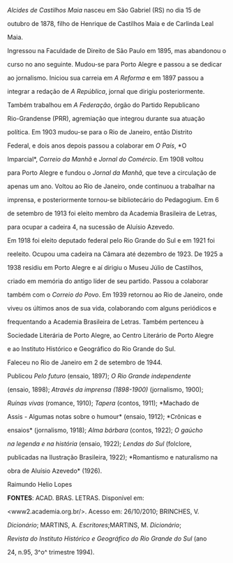 

*Alcides de Castilhos Maia* nasceu em São Gabriel (RS) no dia 15 de

outubro de 1878, filho de Henrique de Castilhos Maia e de Carlinda Leal

Maia.



Ingressou na Faculdade de Direito de São Paulo em 1895, mas abandonou o

curso no ano seguinte. Mudou-se para Porto Alegre e passou a se dedicar

ao jornalismo. Iniciou sua carreia em *A Reforma* e em 1897 passou a

integrar a redação de *A República*, jornal que dirigiu posteriormente.

Também trabalhou em *A Federação*, órgão do Partido Republicano

Rio-Grandense (PRR), agremiação que integrou durante sua atuação

política. Em 1903 mudou-se para o Rio de Janeiro, então Distrito

Federal, e dois anos depois passou a colaborar em *O País*, *O

Imparcial*, *Correio da Manhã* e *Jornal do Comércio*. Em 1908 voltou

para Porto Alegre e fundou o *Jornal da Manhã*, que teve a circulação de

apenas um ano. Voltou ao Rio de Janeiro, onde continuou a trabalhar na

imprensa, e posteriormente tornou-se bibliotecário do Pedagogium. Em 6

de setembro de 1913 foi eleito membro da Academia Brasileira de Letras,

para ocupar a cadeira 4, na sucessão de Aluísio Azevedo.



Em 1918 foi eleito deputado federal pelo Rio Grande do Sul e em 1921 foi

reeleito. Ocupou uma cadeira na Câmara até dezembro de 1923. De 1925 a

1938 residiu em Porto Alegre e aí dirigiu o Museu Júlio de Castilhos,

criado em memória do antigo líder de seu partido. Passou a colaborar

também com o *Correio do Povo*. Em 1939 retornou ao Rio de Janeiro, onde

viveu os últimos anos de sua vida, colaborando com alguns periódicos e

frequentando a Academia Brasileira de Letras. Também pertenceu à

Sociedade Literária de Porto Alegre, ao Centro Literário de Porto Alegre

e ao Instituto Histórico e Geográfico do Rio Grande do Sul.



Faleceu no Rio de Janeiro em 2 de setembro de 1944.



Publicou *Pelo futuro* (ensaio, 1897); *O Rio Grande independente*

(ensaio, 1898); *Através da imprensa (1898-1900)* (jornalismo, 1900);

*Ruínas vivas* (romance, 1910); *Tapera* (contos, 1911); *Machado de

Assis - Algumas notas sobre o humour* (ensaio, 1912); *Crônicas e

ensaios* (jornalismo, 1918); *Alma bárbara* (contos, 1922); *O gaúcho*

*na legenda e na história* (ensaio, 1922); *Lendas do Sul* (folclore,

publicadas na Ilustração Brasileira, 1922); *Romantismo e naturalismo na

obra de Aluísio Azevedo* (1926).



Raimundo Helio Lopes



**FONTES**: ACAD. BRAS. LETRAS. Disponível em:

\<www2.academia.org.br/\>. Acesso em: 26/10/2010; BRINCHES, V.

*Dicionário*; MARTINS, A. *Escritores*;MARTINS, M. *Dicionário*;

*Revista do Instituto Histórico e Geográfico do Rio Grande do Sul* (ano

24, n.95, 3^o^ trimestre 1994).

